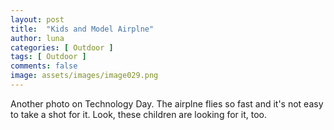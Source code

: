 ```yaml
---
layout: post
title:  "Kids and Model Airplne"
author: luna
categories: [ Outdoor ]
tags: [ Outdoor ]
comments: false
image: assets/images/image029.png
---
```


Another photo on Technology Day.
The airplne flies so fast and it's not easy to take a shot for it.
Look, these children are looking for it, too.
